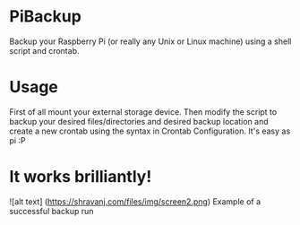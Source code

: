 PiBackup
========

Backup your Raspberry Pi (or really any Unix or Linux machine) using a shell script and crontab. 

Usage
========

First of all mount your external storage device. Then modify the script to backup your desired files/directories and desired backup location and create a new crontab using the syntax in Crontab Configuration. It's easy as pi :P

It works brilliantly!
========
![alt text] (https://shravanj.com/files/img/screen2.png)
Example of a successful backup run

